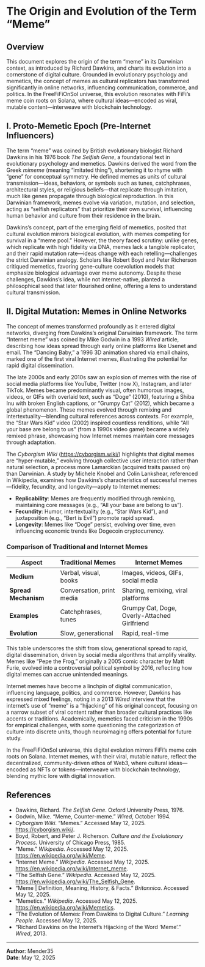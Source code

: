 # The Origin and Evolution of the Term “Meme”

## Overview
This document explores the origin of the term “meme” in its Darwinian context, as introduced by Richard Dawkins, and charts its evolution into a cornerstone of digital culture. Grounded in evolutionary psychology and memetics, the concept of memes as cultural replicators has transformed significantly in online networks, influencing communication, commerce, and politics. In the FreeFiFiOnSol universe, this evolution resonates with FiFi’s meme coin roots on Solana, where cultural ideas—encoded as viral, mutable content—interweave with blockchain technology.

## I. Proto-Memetic Epoch (Pre-Internet Influencers)
The term “meme” was coined by British evolutionary biologist Richard Dawkins in his 1976 book *The Selfish Gene*, a foundational text in evolutionary psychology and memetics. Dawkins derived the word from the Greek *mimeme* (meaning “imitated thing”), shortening it to rhyme with “gene” for conceptual symmetry. He defined memes as units of cultural transmission—ideas, behaviors, or symbols such as tunes, catchphrases, architectural styles, or religious beliefs—that replicate through imitation, much like genes propagate through biological reproduction. In this Darwinian framework, memes evolve via variation, mutation, and selection, acting as “selfish replicators” that prioritize their own survival, influencing human behavior and culture from their residence in the brain.

Dawkins’s concept, part of the emerging field of memetics, posited that cultural evolution mirrors biological evolution, with memes competing for survival in a “meme pool.” However, the theory faced scrutiny: unlike genes, which replicate with high fidelity via DNA, memes lack a tangible replicator, and their rapid mutation rate—ideas change with each retelling—challenges the strict Darwinian analogy. Scholars like Robert Boyd and Peter Richerson critiqued memetics, favoring gene-culture coevolution models that emphasize biological advantage over meme autonomy. Despite these challenges, Dawkins’s idea, while not internet-native, planted a philosophical seed that later flourished online, offering a lens to understand cultural transmission.

## II. Digital Mutation: Memes in Online Networks
The concept of memes transformed profoundly as it entered digital networks, diverging from Dawkins’s original Darwinian framework. The term “Internet meme” was coined by Mike Godwin in a 1993 *Wired* article, describing how ideas spread through early online platforms like Usenet and email. The “Dancing Baby,” a 1996 3D animation shared via email chains, marked one of the first viral Internet memes, illustrating the potential for rapid digital dissemination.

The late 2000s and early 2010s saw an explosion of memes with the rise of social media platforms like YouTube, Twitter (now X), Instagram, and later TikTok. Memes became predominantly visual, often humorous images, videos, or GIFs with overlaid text, such as “Doge” (2010), featuring a Shiba Inu with broken English captions, or “Grumpy Cat” (2012), which became a global phenomenon. These memes evolved through remixing and intertextuality—blending cultural references across contexts. For example, the “Star Wars Kid” video (2002) inspired countless renditions, while “All your base are belong to us” (from a 1990s video game) became a widely remixed phrase, showcasing how Internet memes maintain core messages through adaptation.

The *Cyborgism Wiki* (https://cyborgism.wiki/) highlights that digital memes are “hyper-mutable,” evolving through collective user interaction rather than natural selection, a process more Lamarckian (acquired traits passed on) than Darwinian. A study by Michele Knobel and Colin Lankshear, referenced in Wikipedia, examines how Dawkins’s characteristics of successful memes—fidelity, fecundity, and longevity—apply to Internet memes:
- **Replicability**: Memes are frequently modified through remixing, maintaining core messages (e.g., “All your base are belong to us”).
- **Fecundity**: Humor, intertextuality (e.g., “Star Wars Kid”), and juxtaposition (e.g., “Bert is Evil”) promote rapid spread.
- **Longevity**: Memes like “Doge” persist, evolving over time, even influencing economic trends like Dogecoin cryptocurrency.

### Comparison of Traditional and Internet Memes
| Aspect            | Traditional Memes          | Internet Memes                     |
|-------------------|----------------------------|------------------------------------|
| **Medium**        | Verbal, visual, books      | Images, videos, GIFs, social media |
| **Spread Mechanism** | Conversation, print media | Sharing, remixing, viral platforms |
| **Examples**      | Catchphrases, tunes        | Grumpy Cat, Doge, Overly-Attached Girlfriend |
| **Evolution**     | Slow, generational         | Rapid, real-time                  |

This table underscores the shift from slow, generational spread to rapid, digital dissemination, driven by social media algorithms that amplify virality. Memes like “Pepe the Frog,” originally a 2005 comic character by Matt Furie, evolved into a controversial political symbol by 2016, reflecting how digital memes can accrue unintended meanings.

Internet memes have become a linchpin of digital communication, influencing language, politics, and commerce. However, Dawkins has expressed mixed feelings, noting in a 2013 *Wired* interview that the internet’s use of “meme” is a “hijacking” of his original concept, focusing on a narrow subset of viral content rather than broader cultural practices like accents or traditions. Academically, memetics faced criticism in the 1990s for empirical challenges, with some questioning the categorization of culture into discrete units, though neuroimaging offers potential for future study.

In the FreeFiFiOnSol universe, this digital evolution mirrors FiFi’s meme coin roots on Solana. Internet memes, with their viral, mutable nature, reflect the decentralized, community-driven ethos of Web3, where cultural ideas—encoded as NFTs or tokens—interweave with blockchain technology, blending mythic lore with digital innovation.

## References
- Dawkins, Richard. *The Selfish Gene*. Oxford University Press, 1976.
- Godwin, Mike. “Meme, Counter-meme.” *Wired*, October 1994.
- *Cyborgism Wiki*. “Memes.” Accessed May 12, 2025. https://cyborgism.wiki/.
- Boyd, Robert, and Peter J. Richerson. *Culture and the Evolutionary Process*. University of Chicago Press, 1985.
- “Meme.” *Wikipedia*. Accessed May 12, 2025. https://en.wikipedia.org/wiki/Meme.
- “Internet Meme.” *Wikipedia*. Accessed May 12, 2025. https://en.wikipedia.org/wiki/Internet_meme.
- “The Selfish Gene.” *Wikipedia*. Accessed May 12, 2025. https://en.wikipedia.org/wiki/The_Selfish_Gene.
- “Meme | Definition, Meaning, History, & Facts.” *Britannica*. Accessed May 12, 2025.
- “Memetics.” *Wikipedia*. Accessed May 12, 2025. https://en.wikipedia.org/wiki/Memetics.
- “The Evolution of Memes: From Dawkins to Digital Culture.” *Learning People*. Accessed May 12, 2025.
- “Richard Dawkins on the Internet’s Hijacking of the Word ‘Meme’.” *Wired*, 2013.

---

**Author**: Mender35  
**Date**: May 12, 2025